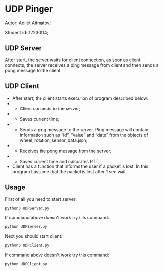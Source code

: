# UDP Pinger

Autor: Adilet Aitmatov;

Student id: 12230114;

## UDP Server
After start, the server waits for client connection, as soon as client connects, the server receives a ping message from client and then sends a pong message to the client. 
## UDP Client
- After start, the client starts execution of program described below:
- - Client connects to the server;
- - Saves current time;
- - Sends a ping message to the server. Ping message will contain information such as “id”, “value” and “date” from the objects of wheel_rotation_sensor_data.json;
- - Receives the pong message from the server;
- - Saves current time and calculates RTT;
- Client has a function that informs the user if a packet is lost. In this program I assume that the packet is lost after 1 sec wait.


## Usage
First of all you need to start server:
```python
python3 UDPServer.py
```
If command above doesn't work try this command:
```python
python UDPServer.py
```
Next you should start client:
```python
python3 UDPClient.py
```
If command above doesn't work try this command:
```python
python UDPClient.py
```